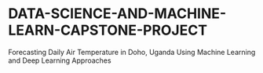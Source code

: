 # DATA-SCIENCE-AND-MACHINE-LEARN-CAPSTONE-PROJECT
Forecasting Daily Air Temperature in Doho, Uganda Using Machine Learning and Deep Learning Approaches
